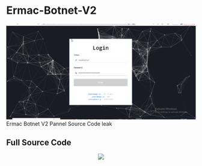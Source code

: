 # Ermac-Botnet-V2
![Screenshot](Screenshot.png)
Ermac Botnet V2 Pannel Source Code leak 

## Full Source Code 
<p align="center">
<a href="https://t.me/hackfilter" > <img src="https://img.shields.io/badge/Telegram-1DA1F2?style=for-the-badge&logo=Telegram&logoColor=white"> </a></p>
